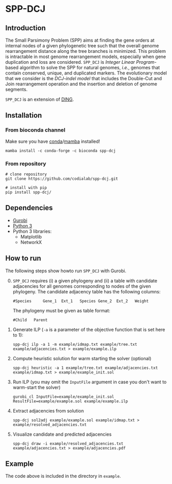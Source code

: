# SPP-DCJ

## Introduction
The Small Parsimony Problem (SPP) aims at finding the gene orders at internal nodes of a given phylogenetic tree such that the overall genome rearrangement distance along the tree branches is minimized. This problem is intractable in most genome rearrangement models, especially when gene duplication and loss are considered.
`SPP_DCJ` is _Integer Linear Program_-based algorithm to solve the SPP for natural genomes, _i.e._, genomes that contain conserved, unique, and duplicated markers. The evolutionary model that we consider is the _DCJ-indel model_ that includes the Double-Cut and Join rearrangement operation and the insertion and deletion of genome segments. 

`SPP_DCJ` is an extension of [DING](https://gitlab.ub.uni-bielefeld.de/gi/ding).

## Installation

### From bioconda channel

Make sure you have [conda](https://conda.io)/[mamba](https://anaconda.org/conda-forge/mamba) installed!

```
mamba install -c conda-forge -c bioconda spp-dcj
```

### From repository

```
# clone repository
git clone https://github.com/codialab/spp-dcj.git 

# install with pip
pip install spp-dcj/
```

## Dependencies
- [Gurobi](https://www.gurobi.com/products/gurobi-optimizer/) 
- [Python 3](https://www.python.org/downloads/)
- Python 3 libraries:
    - Matplotlib
    - NetworkX

## How to run 

The following steps show howto run `SPP_DCJ` with Gurobi.

0. `SPP_DCJ` requires (i) a given phylogeny and (ii) a table with candidate adjacencies for all genomes corresponding to nodes of the given phylogeny. The candidate adjacency table has the following columns:

    ```#Species     Gene_1  Ext_1   Species Gene_2  Ext_2   Weight```

    The phylogeny must be given as table format:

    ```#Child	Parent```

1. Generate ILP (`-a` is a parameter of the objective function that is set here to 1):
    
    ```spp-dcj ilp -a 1 -m example/idmap.txt example/tree.txt example/adjacencies.txt > example/example.ilp```

2. Compute heuristic solution for warm starting the solver (optional)

    ```spp-dcj heuristic -a 1 example/tree.txt example/adjacencies.txt example/idmap.txt > example/example_init.sol```

3. Run ILP (you may omit the `InputFile` argument in case you don't want to warm-start the solver)
    
    ```gurobi_cl InputFile=example/example_init.sol ResultFile=example/example.sol example/example.ilp```

4. Extract adjacencies from solution

    ```spp-dcj sol2adj example/example.sol example/idmap.txt > example/resolved_adjacencies.txt```

5. Visualize candidate and predicted adjacencies

    ```spp-dcj draw -i example/resolved_adjacencies.txt example/adjacencies.txt > example/adjacencies.pdf```

## Example
The code above is included in the directory in `example`.


